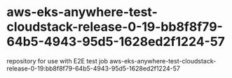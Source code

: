 # aws-eks-anywhere-test-cloudstack-release-0-19-bb8f8f79-64b5-4943-95d5-1628ed2f1224-57
repository for use with E2E test job aws-eks-anywhere-test-cloudstack-release-0-19:bb8f8f79-64b5-4943-95d5-1628ed2f1224-57
